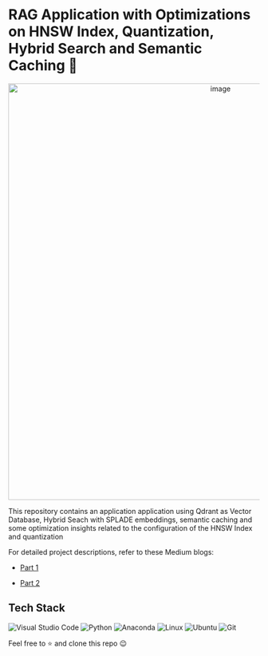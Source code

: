 # RAG Application with Optimizations on HNSW Index, Quantization, Hybrid Search and Semantic Caching 🗽

<p align="center">
<img width="835" alt="image" src="https://github.com/user-attachments/assets/1926e9c7-1e5c-46e1-a9a3-5a854325da49">
</p>

This repository contains an application application using Qdrant as Vector Database, Hybrid Seach with SPLADE embeddings, semantic caching and some optimization insights related to the configuration of the HNSW Index and quantization

For detailed project descriptions, refer to these Medium blogs:

- [Part 1](https://medium.com/@benitomartin/balancing-accuracy-and-speed-with-qdrant-hyperparameters-hydrid-search-and-semantic-caching-part-84b26037e594)

- [Part 2](https://medium.com/@benitomartin/balancing-accuracy-and-speed-with-qdrant-hyperparameters-hydrid-search-and-semantic-caching-part-285e29135673)
  
## Tech Stack

![Visual Studio Code](https://img.shields.io/badge/Visual%20Studio%20Code-0078d7.svg?style=for-the-badge&logo=visual-studio-code&logoColor=white)
![Python](https://img.shields.io/badge/python-3670A0?style=for-the-badge&logo=python&logoColor=ffdd54)
![Anaconda](https://img.shields.io/badge/Anaconda-%2344A833.svg?style=for-the-badge&logo=anaconda&logoColor=white)
![Linux](https://img.shields.io/badge/Linux-FCC624?style=for-the-badge&logo=linux&logoColor=white)
![Ubuntu](https://img.shields.io/badge/Ubuntu-E95420?style=for-the-badge&logo=ubuntu&logoColor=white)
![Git](https://img.shields.io/badge/git-%23F05033.svg?style=for-the-badge&logo=git&logoColor=white)


Feel free to ⭐ and clone this repo 😉
